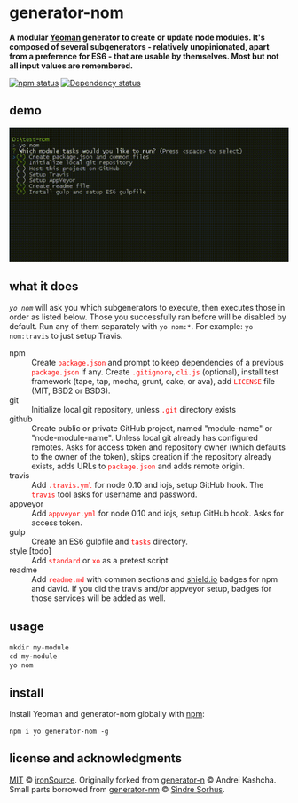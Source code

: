 # generator-nom

**A modular [Yeoman](http://yeoman.io) generator to create or update node modules. It's composed of several subgenerators - relatively unopinionated, apart from a preference for ES6 - that are usable by themselves. Most but not all input values are remembered.**

[![npm status](http://img.shields.io/npm/v/generator-nom.svg?style=flat-square)](https://www.npmjs.org/package/generator-nom) [![Dependency status](https://img.shields.io/david/ironsource/generator-nom.svg?style=flat-square)](https://david-dm.org/ironsource/generator-nom)

## demo

![demo](https://github.com/ironSource/node-generator-nom/raw/master/demo.gif)

## what it does

*`yo nom`* will ask you which subgenerators to execute, then executes those in order as listed below. Those you successfully ran before will be disabled by default. Run any of them separately with `yo nom:*`. For example: `yo nom:travis` to just setup Travis.

<style>
    dl.omnomnom dt { font-style: normal }
    dl.omnomnom code { color: red }
</style>

<dl class="omnomnom">
<dt>npm</dt><dd>Create <code>package.json</code> and prompt to keep dependencies of a previous <code>package.json</code> if any. Create <code>.gitignore</code>, <code>cli.js</code> (optional), install test framework (tape, tap, mocha, grunt, cake, or ava), add <code>LICENSE</code> file (MIT, BSD2 or BSD3).</dd>

<dt>git</dt><dd>Initialize local git repository, unless <code>.git</code> directory exists</dd>

<dt>github</dt><dd>Create public or private GitHub project, named "module-name" or "node-module-name". Unless local git already has configured remotes. Asks for access token and repository owner (which defaults to the owner of the token), skips creation if the repository already exists, adds URLs to <code>package.json</code> and adds remote origin.</dd>

<dt>travis</dt><dd>Add <code>.travis.yml</code> for node 0.10 and iojs, setup GitHub hook. The <code>travis</code> tool asks for username and password.</dd>

<dt>appveyor</dt><dd>Add <code>appveyor.yml</code> for node 0.10 and iojs, setup GitHub hook. Asks for access token.</dd>

<dt>gulp</dt><dd>Create an ES6 gulpfile and <code>tasks</code> directory.</dd>

<dt>style [todo]</dt><dd>Add <code>standard</code> or <code>xo</code> as a pretest script</dd>

<dt>readme</dt><dd>Add <code>readme.md</code> with common sections and <a href="https://shield.io">shield.io</a> badges for npm and david. If you did the travis and/or appveyor setup, badges for those services will be added as well.</dd>
</dl>

## usage

```
mkdir my-module
cd my-module
yo nom
```

## install

Install Yeoman and generator-nom globally with [npm](https://npmjs.org):

```
npm i yo generator-nom -g 
```

## license and acknowledgments

[MIT](http://opensource.org/licenses/MIT) © [ironSource](http://www.ironsrc.com/). Originally forked from [generator-n](https://www.npmjs.com/package/generator-n) © Andrei Kashcha. Small parts borrowed from [generator-nm](https://github.com/sindresorhus/generator-nm) © [Sindre Sorhus](http://sindresorhus.com/).

